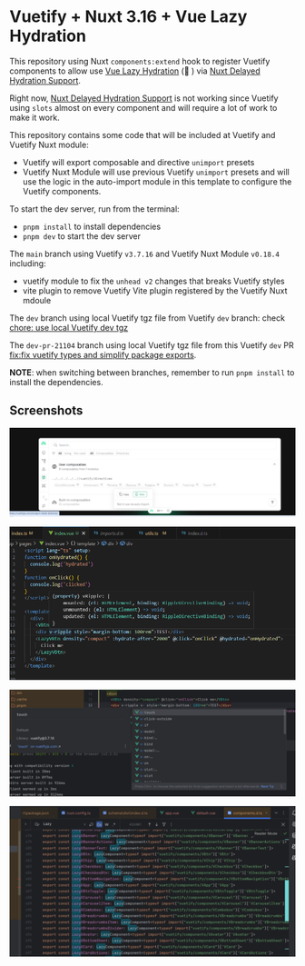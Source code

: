 # Vuetify + Nuxt 3.16 + Vue Lazy Hydration

This repository using Nuxt `components:extend` hook to register Vuetify components to allow use [Vue Lazy Hydration](https://blog.vuejs.org/posts/vue-3-5#lazy-hydration) (🤞 ) via [Nuxt Delayed Hydration Support](https://nuxt.com/blog/v3-16#%EF%B8%8F-delayed-hydration-support).

Right now, [Nuxt Delayed Hydration Support](https://nuxt.com/blog/v3-16#%EF%B8%8F-delayed-hydration-support) is not working since Vuetify using `slots` almost on every component and will require a lot of work to make it work.

This repository contains some code that will be included at Vuetify and Vuetify Nuxt module:
- Vuetify will export composable and directive `unimport` presets 
- Vuetify Nuxt Module will use previous Vuetify `unimport` presets and will use the logic in the auto-import module in this template to configure the Vuetify components.

To start the dev server, run from the terminal:
- `pnpm install` to install dependencies
- `pnpm dev` to start the dev server

The `main` branch using Vuetify `v3.7.16` and Vuetify Nuxt Module `v0.18.4` including:
- vuetify module to fix the `unhead v2` changes that breaks Vuetify styles
- vite plugin to remove Vuetify Vite plugin registered by the Vuetify Nuxt mdoule

The `dev` branch using local Vuetify tgz file from Vuetify `dev` branch: check [chore: use local Vuetify dev tgz](https://github.com/userquin/vuetify-nuxt-3.16-lazy-hydration/pull/1)

The `dev-pr-21104` branch using local Vuetify tgz file from this Vuetify `dev` PR [fix:fix vuetify types and simplify package exports](https://github.com/vuetifyjs/vuetify/pull/21104).

**NOTE**: when switching between branches, remember to run `pnpm install` to install the dependencies.

## Screenshots

![Vuetify Directives](./directives.png 'Nuxt devtools showing Vuetify directives')

![VSCode and Vuetify Directives](./vscode-directives.png 'VSCode and Vuetify directives')

![WebStorm and Vuetify Directives](./webstorm-directives.png 'WebStorm and Vuetify directives')

![Vuetify Nuxt Lazy Components](./lazy-components.png 'Vuetify Nuxt Lazy Components')
